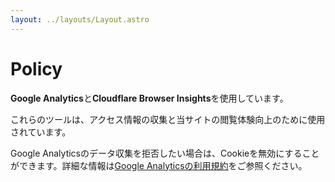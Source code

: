 ```yaml
---
layout: ../layouts/Layout.astro
---
```


# Policy

**Google Analytics**と**Cloudflare Browser Insights**を使用しています。

これらのツールは、アクセス情報の収集と当サイトの閲覧体験向上のために使用されています。

Google Analyticsのデータ収集を拒否したい場合は、Cookieを無効にすることができます。詳細な情報は[Google Analyticsの利用規約](https://marketingplatform.google.com/about/analytics/terms/jp/)をご参照ください。

<div class="mb-72"></div>
<div class="mb-72"></div>
